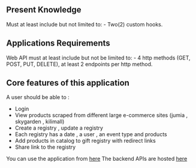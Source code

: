 ## Present Knowledge
Must at least include but not limited to:
    - Two(2) custom hooks.


##  Applications Requirements
Web API must at least include but not be limited to:
    - 4 http methods (GET, POST, PUT, DELETE), at least 2 endpoints per http method.

## Core features of this application 

A user should be able to :
- Login
- View products scraped from different large e-commerce sites (jumia , skygarden , kilimall)
- Create a registry , update a registry
- Each registry has a date , a user , an event type and products
- Add products in catalog to gift registry with redirect links
- Share link to the registry 

You can use the application from [here](https://presentknowledge.web.app/home) 
The backend APIs are hosted [here](https://present-knowledge.herokuapp.com/)
